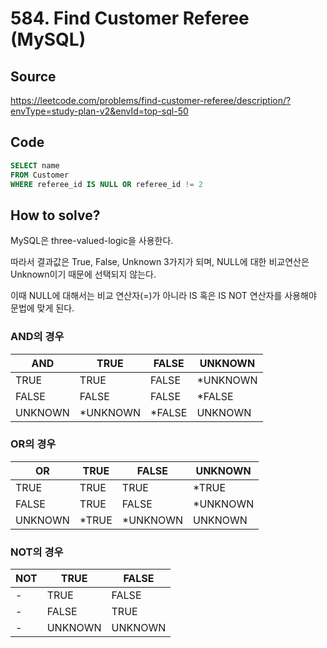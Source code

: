 # 584. Find Customer Referee (MySQL)

## Source

https://leetcode.com/problems/find-customer-referee/description/?envType=study-plan-v2&envId=top-sql-50

## Code

```sql
SELECT name
FROM Customer
WHERE referee_id IS NULL OR referee_id != 2
```

## How to solve?

MySQL은 three-valued-logic을 사용한다.

따라서 결과값은 True, False, Unknown 3가지가 되며, NULL에 대한 비교연산은 Unknown이기 때문에 선택되지 않는다.

이때 NULL에 대해서는 비교 연산자(=)가 아니라 IS 혹은 IS NOT 연산자를 사용해야 문법에 맞게 된다.

### AND의 경우

| AND     | TRUE      | FALSE   | UNKNOWN   |
| ------- | --------- | ------- | --------- |
| TRUE    | TRUE      | FALSE   | \*UNKNOWN |
| FALSE   | FALSE     | FALSE   | \*FALSE   |
| UNKNOWN | \*UNKNOWN | \*FALSE | UNKNOWN   |

### OR의 경우

| OR      | TRUE   | FALSE     | UNKNOWN   |
| ------- | ------ | --------- | --------- |
| TRUE    | TRUE   | TRUE      | \*TRUE    |
| FALSE   | TRUE   | FALSE     | \*UNKNOWN |
| UNKNOWN | \*TRUE | \*UNKNOWN | UNKNOWN   |

### NOT의 경우

| NOT | TRUE    | FALSE   |
| --- | ------- | ------- |
| -   | TRUE    | FALSE   |
| -   | FALSE   | TRUE    |
| -   | UNKNOWN | UNKNOWN |
